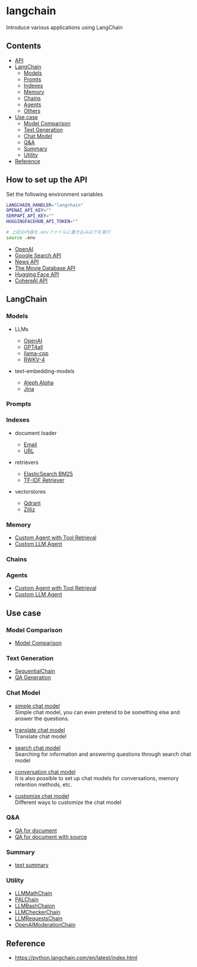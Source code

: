 # langchain
Introduce various applications using LangChain

## Contents
* [API](#api)
* [LangChain](#langchain)
    * [Models](#models)
    * [Promts](#prompts)
    * [Indexes](#indexes)
    * [Memory](#memory)
    * [Chains](#chains)
    * [Agents](#agents)
    * [Others](#others)
* [Use case](#use-case)
    * [Model Comparison](#model-comparison)
    * [Text Generation](#text-generation)
    * [Chat Model](#chat-model)
    * [Q&A](#qa)
    * [Summary](#summary)
    * [Utility](#utility)
* [Reference](#reference) 



## How to set up the API
Set the following environment variables
```bash
LANGCHAIN_HANDLER="langchain"
OPENAI_API_KEY=""
SERPAPI_API_KEY=""
HUGGINGFACEHUB_API_TOKEN=""

# 上記の内容を.envファイルに書き込み以下を実行
source .env
```

* [OpenAI](https://platform.openai.com/account/api-keys)
* [Google Search API](https://serpapi.com/dashboard)
* [News API](https://newsapi.org/docs/get-started)
* [The Movie Database API](https://developers.themoviedb.org/3/getting-started/authentication)
* [Hugging Face API](https://huggingface.co/settings/tokens)
* [CohereAI API](https://dashboard.cohere.ai/api-keys)



## LangChain

### Models
* LLMs
    * [OpenAI](https://github.com/fuyu-quant/langchain/blob/main/models/LLMs/openai_models.ipynb)
    * [GPT4all](https://github.com/fuyu-quant/langchain/blob/main/models/LLMs/GPT4all.ipynb)
    * [llama-cpp](https://github.com/fuyu-quant/langchain/blob/main/models/LLMs/llama-cpp.ipynb)
    * [RWKV-4](https://github.com/fuyu-quant/langchain/blob/main/models/LLMs/RWKV.ipynb)

* text-embedding-models
    * [Aleph Alpha](https://github.com/fuyu-quant/langchain/blob/main/models/text-embedding-models/aleph_alpha.ipynb)
    * [Jina](https://github.com/fuyu-quant/langchain/blob/main/models/text-embedding-models/jina.ipynb)


### Prompts

### Indexes
* document loader
    * [Email](https://github.com/fuyu-quant/langchain/blob/main/indexes/documetn_loaders/email.ipynb)
    * [URL](https://github.com/fuyu-quant/langchain/blob/main/indexes/documetn_loaders/url.ipynb)

* retrievers
    * [ElasticSearch BM25](https://github.com/fuyu-quant/langchain/blob/main/indexes/retrievers/ElasticSearch-BM25.ipynb)
    * [TF-IDF Retriever](https://github.com/fuyu-quant/langchain/blob/main/indexes/retrievers/tf-idf_retriever.ipynb)

* vectorstores
    * [Qdrant](https://github.com/fuyu-quant/langchain/blob/main/indexes/vectorstores/qdrant.ipynb)
    * [Zilliz](https://github.com/fuyu-quant/langchain/blob/main/indexes/vectorstores/zilliz.ipynb)

### Memory
* [Custom Agent with Tool Retrieval](https://github.com/fuyu-quant/langchain/blob/main/Agents/custom_agent_with_tool_retrieval.ipynb)
* [Custom LLM Agent](https://github.com/fuyu-quant/langchain/blob/main/Agents/custom_llm_agent.ipynb)

### Chains

### Agents
* [Custom Agent with Tool Retrieval](https://github.com/fuyu-quant/langchain/blob/main/Agents/custom_agent_with_tool_retrieval.ipynb)
* [Custom LLM Agent](https://github.com/fuyu-quant/langchain/blob/main/Agents/custom_llm_agent.ipynb)


## Use case

### Model Comparison
* [Model Comparison](https://github.com/fuyu-quant/langchain/blob/main/examples/model_comparison.ipynb)

### Text Generation
* [SequentialChain](https://github.com/fuyu-quant/langchain/blob/main/examples/SequentialChain.ipynb)
* [QA Generation](https://github.com/fuyu-quant/langchain/blob/main/examples/QA_generation.ipynb)


### Chat Model
* [simple chat model](https://github.com/fuyu-quant/langchain/blob/main/examples/simple_chat_model.ipynb)  
Simple chat model, you can even pretend to be something else and answer the questions.

* [translate chat model](https://github.com/fuyu-quant/langchain/blob/main/examples/translate_chat_model.ipynb)  
Translate chat model

* [search chat model](https://github.com/fuyu-quant/langchain/blob/main/examples/search_chat_model.ipynb)  
Searching for information and answering questions through search chat model

* [conversation chat model](https://github.com/fuyu-quant/langchain/blob/main/examples/conversation_chat_model.ipynb)  
It is also possible to set up chat models for conversations, memory retention methods, etc.

* [customize chat model](https://github.com/fuyu-quant/langchain/blob/main/examples/customize_chat_model.ipynb)  
Different ways to customize the chat model


### Q&A
* [QA for document](https://github.com/fuyu-quant/langchain/blob/main/examples/QA_for_document.ipynb)
* [QA for document with source](https://github.com/fuyu-quant/langchain/blob/main/examples/QA_for_document_with_source.ipynb)



### Summary
* [text summary](https://github.com/fuyu-quant/langchain/blob/main/examples/text_summary.ipynb)



### Utility
* [LLMMathChain](https://github.com/fuyu-quant/langchain/blob/main/examples/LLMMathChain.ipynb)
* [PALChain](https://github.com/fuyu-quant/langchain/blob/main/examples/PALChain.ipynb)
* [LLMBashChaion](https://github.com/fuyu-quant/langchain/blob/main/examples/LLMBashChain.ipynb)
* [LLMCheckerChain](https://github.com/fuyu-quant/langchain/blob/main/examples/LLMCheckerChain.ipynb)
* [LLMRequestsChain](https://github.com/fuyu-quant/langchain/blob/main/examples/LLMRequestsChain.ipynb)
* [OpenAIModerationChain](https://github.com/fuyu-quant/langchain/blob/main/examples/OpenAIModerationChain.ipynb)


## Reference
* https://python.langchain.com/en/latest/index.html
